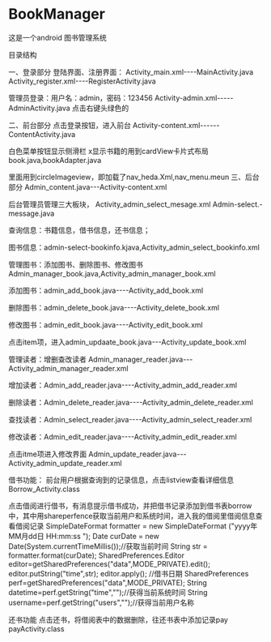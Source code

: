 # BookManager
这是一个android 图书管理系统



目录结构

一、登录部分
登陆界面、注册界面：
Activity_main.xml----MainActivity.java
Activity_register.xml----RegisterActivity.java




管理员登录：用户名：admin，密码：123456
Activity-admin.xml-----AdminActivity.java
点击右键头绿色的

二、前台部分
点击登录按钮，进入前台
Activity-content.xml------ContentActivity.java
                                         
白色菜单按钮显示侧滑栏
x显示书籍的用到cardView卡片式布局book.java,bookAdapter.java

里面用到circleImageview，即加载了nav_heda.Xml,nav_menu.meun
三、后台部分
Admin_content.java---Activity-content.xml

后台管理员管理三大板块，
Activity_admin_select_mesage.xml
Admin-select.-message.java

查询信息：书籍信息，借书信息，还书信息；

图书信息：admin-select-bookinfo.kjava,Activity_admin_select_bookinfo.xml


管理图书：添加图书、删除图书、修改图书
Admin_manager_book.java,Activity_admin_manager_book.xml

添加图书：admin_add_book.java----Activity_add_book.xml

删除图书：admin_delete_book.java----Activity_delete_book.xml

修改图书：admin_edit_book.java----Activity_edit_book.xml

点击item项，进入admin_updaate_book.java---Activity_update_book.xml

管理读者：增删查改读者
Admin_manager_reader.java---Activity_admin_manager_reader.xml

增加读者：Admin_add_reader.java----Activity_admin_add_reader.xml

删除读者：Admin_delete_reader.java----Activity_admin_delete_reader.xml


查找读者：Admin_select_reader.java----Activity_admin_select_reader.xml

修改读者：Admin_edit_reader.java----Activity_admin_edit_reader.xml


点击itme项进入修改界面
Admin_update_reader.java---Activity_admin_update_reader.xml


借书功能：
前台用户根据查询到的记录信息，点击listview查看详细信息
Borrow_Activity.class

点击借阅进行借书，有消息提示借书成功，并把借书记录添加到借书表borrow中，其中用shareperfence获取当前用户和系统时间，进入我的借阅里借阅信息查看借阅记录
SimpleDateFormat formatter    =   new    SimpleDateFormat    ("yyyy年MM月dd日    HH:mm:ss     ");
Date curDate    =   new    Date(System.currentTimeMillis());//获取当前时间
String    str    =    formatter.format(curDate);
SharedPreferences.Editor editor=getSharedPreferences("data",MODE_PRIVATE).edit();
editor.putString("time",str);
editor.apply();
//借书日期
SharedPreferences perf=getSharedPreferences("data",MODE_PRIVATE);
String datetime=perf.getString("time","");//获得当前系统时间
String username=perf.getString("users","");//获得当前用户名称

还书功能
点击还书，将借阅表中的数据删除，往还书表中添加记录pay
payActivity.class


